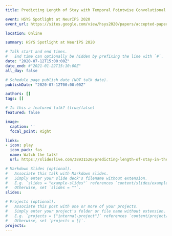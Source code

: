 ```yaml
---
title: Predicting Length of Stay with Temporal Pointwise Convolutional Networks

event: HSYS Spotlight at NeurIPS 2020
event_url: https://sites.google.com/view/hsys2020/papers/accepted-papers?authuser=0

location: Online

summary: HSYS Spotlight at NeurIPS 2020

# Talk start and end times.
#   End time can optionally be hidden by prefixing the line with `#`.
date: "2020-07-12T15:00:00Z"
date_end: #"2021-01-22T15:10:00Z"
all_day: false

# Schedule page publish date (NOT talk date).
publishDate: "2020-07-12T00:00:00Z"

authors: []
tags: []

# Is this a featured talk? (true/false)
featured: false

image:
  caption: ''
  focal_point: Right

links:
- icon: play
  icon_pack: fas
  name: Watch the talk!
  url: https://slideslive.com/38931520/predicting-length-of-stay-in-the-icu-with-temporal-pointwise-convolutional-networks?ref=speaker-36847-latest

# Markdown Slides (optional).
#   Associate this talk with Markdown slides.
#   Simply enter your slide deck's filename without extension.
#   E.g. `slides = "example-slides"` references `content/slides/example-slides.md`.
#   Otherwise, set `slides = ""`.
slides: 

# Projects (optional).
#   Associate this post with one or more of your projects.
#   Simply enter your project's folder or file name without extension.
#   E.g. `projects = ["internal-project"]` references `content/project/deep-learning/index.md`.
#   Otherwise, set `projects = []`.
projects:
---
```

